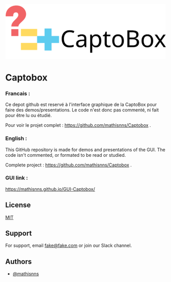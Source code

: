 
![Logo](/src/logo1.png)


# Captobox

### Francais :

Ce depot github est reservé à l'interface graphique de la CaptoBox pour faire des demos/presentations. Le code n'est donc pas commenté, ni fait pour être lu ou étudié.

Pour voir le projet complet : https://github.com/mathisnns/Captobox .

### English :

This GitHub repository is made for demos and presentations of the GUI. The code isn't commented, or formated to be read or studied.

Complete project : https://github.com/mathisnns/Captobox .

### GUI link :

https://mathisnns.github.io/GUI-Captobox/

## License

[MIT](https://choosealicense.com/licenses/mit/)


## Support

For support, email fake@fake.com or join our Slack channel.


## Authors

- [@mathisnns](https://github.com/mathisnns)

